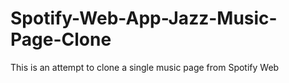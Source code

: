 # Spotify-Web-App-Jazz-Music-Page-Clone
This is an attempt to clone a single music page from Spotify Web
